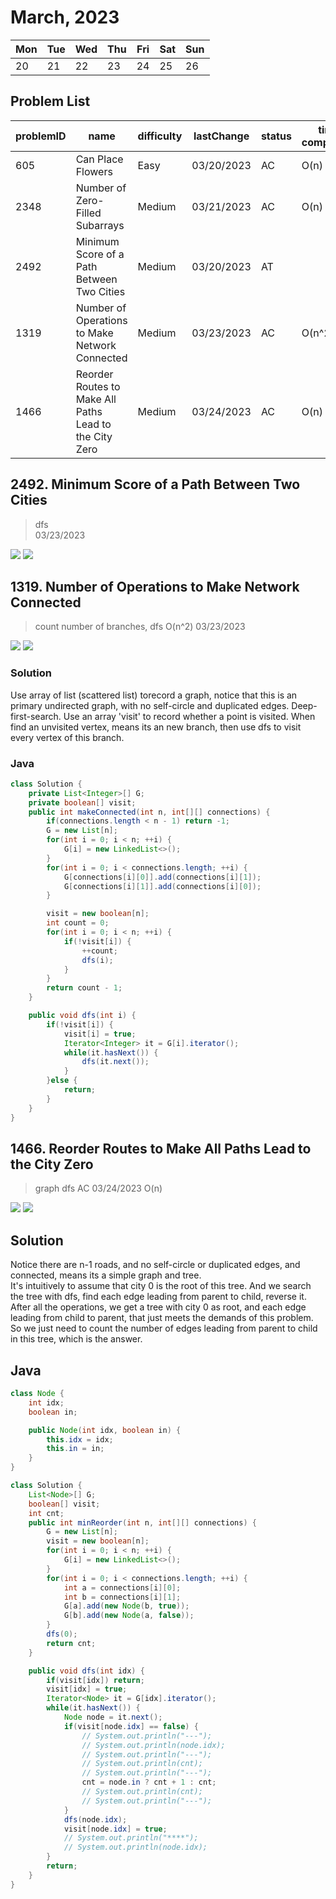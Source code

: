 # March, 2023
|Mon|Tue|Wed|Thu|Fri|Sat|Sun|
|-|-|-|-|-|-|-|
|20|21|22|23|24|25|26|
## **Problem List**
|problemID|name|difficulty|lastChange|status|time complexity|beat|comment|recorded|
|-|-|-|-|-|-|-|-|-|
|605|Can Place Flowers|Easy|03/20/2023|AC|O(n)|100%||N|
|2348|Number of Zero-Filled Subarrays|Medium|03/21/2023|AC|O(n)|99.7%||N|
|2492|Minimum Score of a Path Between Two Cities|Medium|03/20/2023|AT|||graph,dfs|Y|
|1319|Number of Operations to Make Network Connected|Medium|03/23/2023|AC|O(n^2)|58.6%|count branches of graph,dfs|Y|
|1466|Reorder Routes to Make All Paths Lead to the City Zero|Medium|03/24/2023|AC|O(n)|66.5%|dfs, tree|Y|

## 2492. Minimum Score of a Path Between Two Cities
> dfs   
> 03/23/2023

![](./pics/2492-1.png)
![](./pics/2492-2.png)

## 1319. Number of Operations to Make Network Connected
> count number of branches, dfs O(n^2)
> 03/23/2023

![](./pics/1319-1.png)
![](./pics/1319-2.png)

### **Solution**

Use array of list (scattered list) torecord a graph, notice that this is an primary undirected graph, with no self-circle and duplicated edges.
Deep-first-search. Use an array 'visit' to record whether a point is visited. When find an unvisited vertex, means its an new branch, then use dfs to visit every vertex of this branch.

### **Java**
```java {.line-numbers}
class Solution {
    private List<Integer>[] G;
    private boolean[] visit;
    public int makeConnected(int n, int[][] connections) {
        if(connections.length < n - 1) return -1;
        G = new List[n];
        for(int i = 0; i < n; ++i) {
            G[i] = new LinkedList<>();
        }
        for(int i = 0; i < connections.length; ++i) {
            G[connections[i][0]].add(connections[i][1]);
            G[connections[i][1]].add(connections[i][0]);
        }

        visit = new boolean[n];
        int count = 0;
        for(int i = 0; i < n; ++i) {
            if(!visit[i]) {
                ++count;
                dfs(i);
            }
        }
        return count - 1;
    }

    public void dfs(int i) {
        if(!visit[i]) {
            visit[i] = true;
            Iterator<Integer> it = G[i].iterator();
            while(it.hasNext()) {
                dfs(it.next());
            }
        }else {
            return;
        }
    }
}
```

## 1466. Reorder Routes to Make All Paths Lead to the City Zero
> graph dfs
> AC 03/24/2023 O(n)

![](./pics/1466-1.png)
![](./pics/1466-2.png)

## **Solution**

Notice there are n-1 roads, and no self-circle or duplicated edges, and connected, means its a simple graph and tree.   
It's intuitively to assume that city 0 is the root of this tree. And we search the tree with dfs, find each edge leading from parent to child, reverse it. After all the operations, we get a tree with city 0 as root, and each edge leading from child to parent, that just meets the demands of this problem.   
So we just need to count the number of edges leading from parent to child in this tree, which is the answer.

## Java
```java {.line-numbers}
class Node {
    int idx;
    boolean in;

    public Node(int idx, boolean in) {
        this.idx = idx;
        this.in = in;
    }
}

class Solution {
    List<Node>[] G;
    boolean[] visit;
    int cnt;
    public int minReorder(int n, int[][] connections) {
        G = new List[n];
        visit = new boolean[n];
        for(int i = 0; i < n; ++i) {
            G[i] = new LinkedList<>();
        }
        for(int i = 0; i < connections.length; ++i) {
            int a = connections[i][0];
            int b = connections[i][1];
            G[a].add(new Node(b, true));
            G[b].add(new Node(a, false));
        }
        dfs(0);
        return cnt;
    }

    public void dfs(int idx) {
        if(visit[idx]) return;
        visit[idx] = true;
        Iterator<Node> it = G[idx].iterator();
        while(it.hasNext()) {
            Node node = it.next();
            if(visit[node.idx] == false) {
                // System.out.println("---");
                // System.out.println(node.idx);
                // System.out.println("---");
                // System.out.println(cnt);
                // System.out.println("---");
                cnt = node.in ? cnt + 1 : cnt;
                // System.out.println(cnt);
                // System.out.println("---");
            }
            dfs(node.idx);
            visit[node.idx] = true;
            // System.out.println("****");
            // System.out.println(node.idx);
        }
        return;
    }
}
```